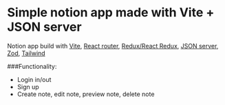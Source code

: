 # Simple notion app made with Vite + JSON server

Notion app build with [Vite](https://vite.dev/), [React router](https://github.com/remix-run/react-router), [Redux/React Redux](https://github.com/reduxjs/react-redux), [JSON server](https://github.com/typicode/json-server/tree/v0), [Zod](https://github.com/colinhacks/zod), [Tailwind](https://github.com/tailwindlabs/tailwindcss)

###Functionality:
- Login in/out
- Sign up 
- Create note, edit note, preview note, delete note
  
